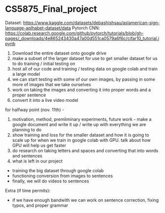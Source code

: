# CS5875_Final_project

Dataset: https://www.kaggle.com/datasets/debashishsau/aslamerican-sign-language-aplhabet-dataset/data
Pytorch CNN: https://colab.research.google.com/github/pytorch/tutorials/blob/gh-pages/_downloads/4e865243430a47a00d551ca0579a6f6c/cifar10_tutorial.ipynb

1) Download the entire dataset onto google drive
2) make a subset of the larger dataset for use to get smaller dataset for us to do training / initial testing on
3) host all of our code and training / testing data on google colab and train a large model
4) we can start testing with some of our own images, by passing in some more of images that we take ourselves
5) work on taking the images and converting it into proper words and a proper sentence
6) convert it into a live video model



for halfway point (nov. 11th) - 
1) motivation, method, premliminary experiments, future work - make a google document and write it up /  write up with everything we are planning to do
2) show training and loss for the smaller dataset and how it is going to scale up for when we train in google colab with GPU. talk about how GPU will help us get faster
3) do research on taking letters and spaces and converting that into words and sentences
4) what is left in our project
 - training the big dataset through google colab
 - functioning conversion from images to sentences
 - finally, we will do videos to sentences

Extra (if time permits): 
 - if we have enough bandwith we can work on sentence correction, fixing typos, and proper grammar
